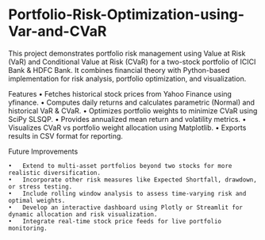 # Portfolio-Risk-Optimization-using-Var-and-CVaR
This project demonstrates portfolio risk management using Value at Risk (VaR) and Conditional Value at Risk (CVaR) for a two-stock portfolio of ICICI Bank &amp; HDFC Bank. It combines financial theory with Python-based implementation for risk analysis, portfolio optimization, and visualization.

Features
	•	Fetches historical stock prices from Yahoo Finance using yfinance.
	•	Computes daily returns and calculates parametric (Normal) and historical VaR & CVaR.
	•	Optimizes portfolio weights to minimize CVaR using SciPy SLSQP.
	•	Provides annualized mean return and volatility metrics.
	•	Visualizes CVaR vs portfolio weight allocation using Matplotlib.
	•	Exports results in CSV format for reporting.

 Future Improvements
 
	•	Extend to multi-asset portfolios beyond two stocks for more realistic diversification.
	•	Incorporate other risk measures like Expected Shortfall, drawdown, or stress testing.
	•	Include rolling window analysis to assess time-varying risk and optimal weights.
	•	Develop an interactive dashboard using Plotly or Streamlit for dynamic allocation and risk visualization.
	•	Integrate real-time stock price feeds for live portfolio monitoring.
